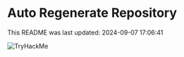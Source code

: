 # Auto Regenerate Repository

This README was last updated: 2024-09-07 17:06:41

 ![TryHackMe](https://tryhackme.com/badge/533634)
